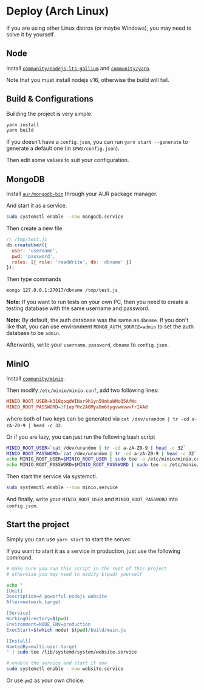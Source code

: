 # Deploy (Arch Linux)

If you are using other Linux distros (or maybe Windows), you may need to solve it by yourself.

## Node

Install [`community/nodejs-lts-gallium`][nodejs] and [`community/yarn`][yarn].

Note that you must install nodejs v16, otherwise the build will fail.

## Build & Configurations

Building the project is very simple.

```bash
yarn install
yarn build
```

If you doesn't have a `config.json`, you can run `yarn start --generate` to generate a default one (in `$PWD/config.json`).

Then edit some values to suit your configuration.

## MongoDB

Install [`aur/mongodb-bin`][mongodb] through your AUR package manager.

And start it as a service.

```bash
sudo systemctl enable --now mongodb.service
```

Then create a new file

```js
// /tmp/test.js
db.createUser({
  user: 'username',
  pwd: 'password',
  roles: [{ role: 'readWrite', db: 'dbname' }]
});
```

Then type commands

```bash
mongo 127.0.0.1:27017/dbname /tmp/test.js
```

**Note:** If you want to run tests on your own PC, then you need to create a testing database with the same username and password.

**Note:** By default, the auth database was the same as `dbname`. If you don't like that, you can use environment `MONGO_AUTH_SOURCE=admin` to set the auth database to be `admin`.

Afterwards, write your `username`, `password`, `dbname` to `config.json`.

## MinIO

Install [`community/minio`][minio].

Then modify `/etc/minio/minio.conf`, add two following lines:

```conf
MINIO_ROOT_USER=k318qoqdWINsr9h1yn5UmbaWMoQ5AfWc
MINIO_ROOT_PASSWORD=3F1epPRc2A8Mya0m6tygvwmvwvfrIAAd
```

where both of two keys can be generated via `cat /dev/urandom | tr -cd a-zA-Z0-9 | head -c 32`.

Or if you are lazy, you can just run the following bash script

```bash
MINIO_ROOT_USER=`cat /dev/urandom | tr -cd a-zA-Z0-9 | head -c 32`
MINIO_ROOT_PASSWORD=`cat /dev/urandom | tr -cd a-zA-Z0-9 | head -c 32`
echo MINIO_ROOT_USER=$MINIO_ROOT_USER | sudo tee -a /etc/minio/minio.conf
echo MINIO_ROOT_PASSWORD=$MINIO_ROOT_PASSWORD | sudo tee -a /etc/minio/minio.conf
```

Then start the service via systemctl.

```bash
sudo systemctl enable --now minio.service
```

And finally, write your `MINIO_ROOT_USER` and `MINIO_ROOT_PASSWORD` into `config.json`.

## Start the project

Simply you can use `yarn start` to start the server.

If you want to start it as a service in production, just use the following command.

```bash
# make sure you run this script in the root of this project
# otherwise you may need to modify $(pwd) yourself

echo "
[Unit]
Description=A powerful nodejs website
After=network.target

[Service]
WorkingDirectory=$(pwd)
Environment=NODE_ENV=production
ExecStart=$(which node) $(pwd)/build/main.js

[Install]
WantedBy=multi-user.target
" | sudo tee /lib/systemd/system/website.service

# enable the service and start it now
sudo systemctl enable --now website.service
```

Or use `pm2` as your own choice.

[nodejs]: https://archlinux.org/packages/community/x86_64/nodejs-lts-gallium/
[yarn]: https://archlinux.org/packages/community/any/yarn/
[mongodb]: https://aur.archlinux.org/packages/mongodb-bin/
[minio]: https://archlinux.org/packages/community/x86_64/minio/
